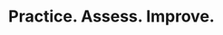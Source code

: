 ---
title: Practice. Assess. Improve.
components:
# Hero
- component_name: hero
  title: Practice. Assess. Improve.
  description: "Albert is a learning companion built on a simple idea: That learning is best done by doing."
  cta_label: Get started
  cta_url: "no-url-set"
  img_src: "assets/img/home-hero-illustration.svg"

# Course preview
- component_name: coursePreview
  title: K-12 Core
  group_title:
  cta_url: ""
  courseDomains:
  - domain: ELA
    domain_description: Description for domain here
    cta_label: View more ELA
    cta_url: ""
    courseCards:
    - card_group: ela
      card_img_src: "assets/img/heart_of_darkness.svg"
      card_title: ELA subject 1

    - card_group: ela
      card_img_src: "assets/img/heart_of_darkness.svg"
      card_title: ELA subject 2

    - card_group: ela
      card_img_src: "assets/img/heart_of_darkness.svg"
      card_title: ELA subject 2

    - card_group: ela
      card_img_src: "assets/img/heart_of_darkness.svg"
      card_title: ELA subject 2

    - card_group: ela
      card_img_src: "assets/img/heart_of_darkness.svg"
      card_title: ELA subject 2

  - domain: Social Studies
    cta_label: View Social Studies
    cta_url: ""
    courseCards:
    - card_group: social-studies
      card_title: social studies subject
      card_img_src: "assets/img/heart_of_darkness.svg"

    - card_group: social-studies
      card_title: social studies subject
      card_img_src: "assets/img/heart_of_darkness.svg"

    - card_group: social-studies
      card_title: social studies subject
      card_img_src: "assets/img/heart_of_darkness.svg"

    - card_group: social-studies
      card_title: social studies subject
      card_img_src: "assets/img/heart_of_darkness.svg"

    - card_group: social-studies
      card_title: social studies subject
      card_img_src: "assets/img/heart_of_darkness.svg"

    - card_group: social-studies
      card_title: social studies subject
      card_img_src: "assets/img/heart_of_darkness.svg"

    - card_group: social-studies
      card_title: social studies subject
      card_img_src: "assets/img/heart_of_darkness.svg"

# Course preview
- component_name: coursePreview
  title: Test prep
  cta_url: ""
  courseDomains:
  - domain: Advanced Placement®
    domain_description: Description for domain here
    cta_label: View Advanced Placement®
    cta_url: ""
    courseCards:
    - card_group: ela
      card_img_src: "assets/img/heart_of_darkness.svg"
      card_title: ELA subject 1

    - card_group: ela
      card_img_src: "assets/img/heart_of_darkness.svg"
      card_title: ELA subject 2

    - card_group: ela
      card_img_src: "assets/img/heart_of_darkness.svg"
      card_title: ELA subject 2

    - card_group: ela
      card_img_src: "assets/img/heart_of_darkness.svg"
      card_title: ELA subject 2

    - card_group: ela
      card_img_src: "assets/img/heart_of_darkness.svg"
      card_title: ELA subject 2

  - domain: College Entrance
    cta_label: View College Entrance
    cta_url: ""
    courseCards:
    - card_group: world language
      card_title: World language subject
      card_img_src: "assets/img/heart_of_darkness.svg"

    - card_group: math
      card_title: math subject
      card_img_src: "assets/img/heart_of_darkness.svg"

    - card_group: social-studies
      card_title: social studies subject
      card_img_src: "assets/img/heart_of_darkness.svg"

    - card_group: social-studies
      card_title: social studies subject
      card_img_src: "assets/img/heart_of_darkness.svg"

    - card_group: social-studies
      card_title: social studies subject
      card_img_src: "assets/img/heart_of_darkness.svg"

    - card_group: social-studies
      card_title: social studies subject
      card_img_src: "assets/img/heart_of_darkness.svg"

    - card_group: social-studies
      card_title: social studies subject
      card_img_src: "assets/img/heart_of_darkness.svg"

# Staggered features
- component_name: stagger
  staggerItems:
  - supertitle: Albert is…
    title: An instructional companion that personalizes and accelerates learning.
    cta_label: Learn more
    cta_url: no-url-set
    img_src: "assets/img/home-illustration-5.svg"

  - supertitle: Albert is…
    title: The world’s highest-quality collection of academic practice questions.
    cta_label: Learn more
    cta_url: no-url-set
    img_src: "assets/img/home-illustration-5.svg"

  - supertitle: Albert is…
    title: "A practice and assessment resource that frees teachers to do what they do best: teach."
    cta_label: Learn more
    cta_url: no-url-set
    img_src: "assets/img/home-illustration-5.svg"

  - supertitle: Albert is…
    title: The one-on-one tutor students can take wherever they go.
    img_src: "assets/img/home-illustration-5.svg"

# Pre footer
- component_name: preFooter
---